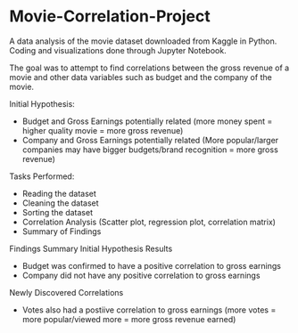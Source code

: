 # Movie-Correlation-Project

A data analysis of the movie dataset downloaded from Kaggle in Python. Coding and visualizations done through Jupyter Notebook.

The goal was to attempt to find correlations between the gross revenue of a movie and other data variables such as budget and the company of the movie.

Initial Hypothesis:
- Budget and Gross Earnings potentially related (more money spent = higher quality movie = more gross revenue)
- Company and Gross Earnings potentially related (More popular/larger companies may have bigger budgets/brand recognition = more gross revenue)

Tasks Performed:
- Reading the dataset
- Cleaning the dataset
- Sorting the dataset
- Correlation Analysis (Scatter plot, regression plot, correlation matrix)
- Summary of Findings

Findings Summary
Initial Hypothesis Results
- Budget was confirmed to have a positive correlation to gross earnings
- Company did not have any positive correlation to gross earnings

Newly Discovered Correlations
- Votes also had a postiive correlation to gross earnings (more votes = more popular/viewed more = more gross revenue earned)
